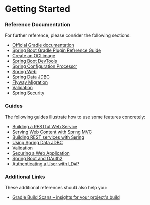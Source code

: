 # Getting Started

### Reference Documentation
For further reference, please consider the following sections:

* [Official Gradle documentation](https://docs.gradle.org)
* [Spring Boot Gradle Plugin Reference Guide](https://docs.spring.io/spring-boot/docs/2.7.5/gradle-plugin/reference/html/)
* [Create an OCI image](https://docs.spring.io/spring-boot/docs/2.7.5/gradle-plugin/reference/html/#build-image)
* [Spring Boot DevTools](https://docs.spring.io/spring-boot/docs/2.7.5/reference/htmlsingle/#using.devtools)
* [Spring Configuration Processor](https://docs.spring.io/spring-boot/docs/2.7.5/reference/htmlsingle/#appendix.configuration-metadata.annotation-processor)
* [Spring Web](https://docs.spring.io/spring-boot/docs/2.7.5/reference/htmlsingle/#web)
* [Spring Data JDBC](https://docs.spring.io/spring-boot/docs/2.7.5/reference/htmlsingle/#data.sql.jdbc)
* [Flyway Migration](https://docs.spring.io/spring-boot/docs/2.7.5/reference/htmlsingle/#howto.data-initialization.migration-tool.flyway)
* [Validation](https://docs.spring.io/spring-boot/docs/2.7.5/reference/htmlsingle/#io.validation)
* [Spring Security](https://docs.spring.io/spring-boot/docs/2.7.5/reference/htmlsingle/#web.security)

### Guides
The following guides illustrate how to use some features concretely:

* [Building a RESTful Web Service](https://spring.io/guides/gs/rest-service/)
* [Serving Web Content with Spring MVC](https://spring.io/guides/gs/serving-web-content/)
* [Building REST services with Spring](https://spring.io/guides/tutorials/rest/)
* [Using Spring Data JDBC](https://github.com/spring-projects/spring-data-examples/tree/master/jdbc/basics)
* [Validation](https://spring.io/guides/gs/validating-form-input/)
* [Securing a Web Application](https://spring.io/guides/gs/securing-web/)
* [Spring Boot and OAuth2](https://spring.io/guides/tutorials/spring-boot-oauth2/)
* [Authenticating a User with LDAP](https://spring.io/guides/gs/authenticating-ldap/)

### Additional Links
These additional references should also help you:

* [Gradle Build Scans – insights for your project's build](https://scans.gradle.com#gradle)

